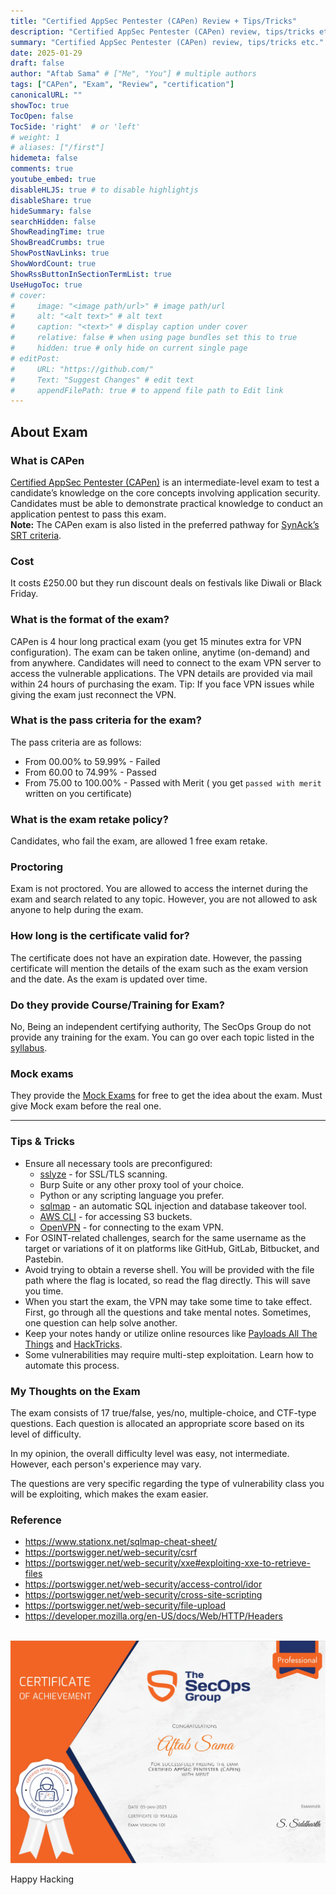 ```yaml
---
title: "Certified AppSec Pentester (CAPen) Review + Tips/Tricks"
description: "Certified AppSec Pentester (CAPen) review, tips/tricks etc."
summary: "Certified AppSec Pentester (CAPen) review, tips/tricks etc."
date: 2025-01-29
draft: false
author: "Aftab Sama" # ["Me", "You"] # multiple authors
tags: ["CAPen", "Exam", "Review", "certification"]
canonicalURL: ""
showToc: true
TocOpen: false
TocSide: 'right'  # or 'left'
# weight: 1
# aliases: ["/first"]
hidemeta: false
comments: true
youtube_embed: true
disableHLJS: true # to disable highlightjs
disableShare: true
hideSummary: false
searchHidden: false
ShowReadingTime: true
ShowBreadCrumbs: true
ShowPostNavLinks: true
ShowWordCount: true
ShowRssButtonInSectionTermList: true
UseHugoToc: true
# cover:
#     image: "<image path/url>" # image path/url
#     alt: "<alt text>" # alt text
#     caption: "<text>" # display caption under cover
#     relative: false # when using page bundles set this to true
#     hidden: true # only hide on current single page
# editPost:
#     URL: "https://github.com/"
#     Text: "Suggest Changes" # edit text
#     appendFilePath: true # to append file path to Edit link
---
```


## About Exam

### What is CAPen

[Certified AppSec Pentester (CAPen)](https://secops.group/product/certified-appsec-pentester/) is an intermediate-level exam to test a candidate’s knowledge on the core concepts involving application security. Candidates must be able to demonstrate practical knowledge to conduct an application pentest to pass this exam.  
**Note:** The CAPen exam is also listed in the preferred pathway for [SynAck’s SRT criteria](https://www.synack.com/red-team/pathways/).

### Cost

It costs £250.00 but they run discount deals on festivals like Diwali or Black Friday.

### What is the format of the exam?

CAPen is 4 hour long practical exam (you get 15 minutes extra for VPN configuration). The exam can be taken online, anytime (on-demand) and from anywhere. Candidates will need to connect to the exam VPN server to access the vulnerable applications. The VPN details are provided via mail within 24 hours of purchasing the exam.
Tip: If you face VPN issues while giving the exam just reconnect the VPN.

### What is the pass criteria for the exam?

The pass criteria are as follows:
- From 00.00% to 59.99% - Failed
- From 60.00 to 74.99% - Passed
- From 75.00 to 100.00% - Passed with Merit ( you get `passed with merit` written on you certificate)

### What is the exam retake policy?

Candidates, who fail the exam, are allowed 1 free exam retake.

### Proctoring

Exam is not proctored. You are allowed to access the internet during the exam and search related to any topic. However, you are not allowed to ask anyone to help during the exam.

### How long is the certificate valid for?

The certificate does not have an expiration date. However, the passing certificate will mention the details of the exam such as the exam version and the date. As the exam is updated over time.

### Do they provide Course/Training for Exam?

No, Being an independent certifying authority, The SecOps Group do not provide any training for the exam. You can go over each topic listed in the [syllabus](https://secops.group/product/certified-appsec-pentester/#:~:text=Free-,Exam%20Syllabus,-The%20exam%20will).

### Mock exams

They provide the [Mock Exams](https://secops.group/free-mock-pentesting-exams/) for free to get the idea about the exam. Must give Mock exam before the real one.

---

### Tips & Tricks

- Ensure all necessary tools are preconfigured:
	- [sslyze](https://github.com/nabla-c0d3/sslyze) - for SSL/TLS scanning.
	- Burp Suite or any other proxy tool of your choice.
	- Python or any scripting language you prefer.
	- [sqlmap](https://github.com/sqlmapproject/sqlmap) - an automatic SQL injection and database takeover tool.
	- [AWS CLI](https://docs.aws.amazon.com/cli/latest/userguide/getting-started-install.html) - for accessing S3 buckets.
	- [OpenVPN](https://openvpn.net/community-downloads/) - for connecting to the exam VPN.
- For OSINT-related challenges, search for the same username as the target or variations of it on platforms like GitHub, GitLab, Bitbucket, and Pastebin.
- Avoid trying to obtain a reverse shell. You will be provided with the file path where the flag is located, so read the flag directly. This will save you time. 
- When you start the exam, the VPN may take some time to take effect. First, go through all the questions and take mental notes. Sometimes, one question can help solve another.
- Keep your notes handy or utilize online resources like [Payloads All The Things](https://swisskyrepo.github.io/PayloadsAllTheThings/) and [HackTricks](https://book.hacktricks.wiki/en/pentesting-web/web-vulnerabilities-methodology.html).
- Some vulnerabilities may require multi-step exploitation. Learn how to automate this process.

### My Thoughts on the Exam

The exam consists of 17 true/false, yes/no, multiple-choice, and CTF-type questions. Each question is allocated an appropriate score based on its level of difficulty.

In my opinion, the overall difficulty level was easy, not intermediate. However, each person's experience may vary.

The questions are very specific regarding the type of vulnerability class you will be exploiting, which makes the exam easier.

### Reference

- https://www.stationx.net/sqlmap-cheat-sheet/
- https://portswigger.net/web-security/csrf
- https://portswigger.net/web-security/xxe#exploiting-xxe-to-retrieve-files
- https://portswigger.net/web-security/access-control/idor
- https://portswigger.net/web-security/cross-site-scripting
- https://portswigger.net/web-security/file-upload
- https://developer.mozilla.org/en-US/docs/Web/HTTP/Headers

<br>

<img src="images/aftabsama-certifiedappsecpentester-capen.webp">

<br>

Happy Hacking
